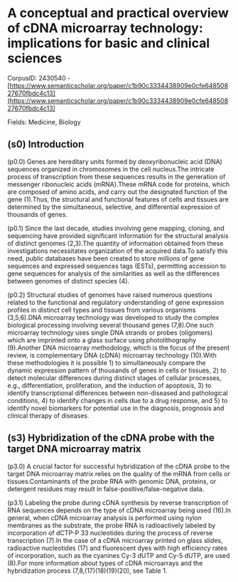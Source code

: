 # A conceptual and practical overview of cDNA microarray technology: implications for basic and clinical sciences

CorpusID: 2430540 - [https://www.semanticscholar.org/paper/c1b90c3334438909e0cfe64850827670fbdc4c13](https://www.semanticscholar.org/paper/c1b90c3334438909e0cfe64850827670fbdc4c13)

Fields: Medicine, Biology

## (s0) Introduction
(p0.0) Genes are hereditary units formed by deoxyribonucleic acid (DNA) sequences organized in chromosomes in the cell nucleus.The intricate process of transcription from these sequences results in the generation of messenger ribonucleic acids (mRNA).These mRNA code for proteins, which are composed of amino acids, and carry out the designated function of the gene (1).Thus, the structural and functional features of cells and tissues are determined by the simultaneous, selective, and differential expression of thousands of genes.

(p0.1) Since the last decade, studies involving gene mapping, cloning, and sequencing have provided significant information for the structural analysis of distinct genomes (2,3).The quantity of information obtained from these investigations necessitates organization of the acquired data.To satisfy this need, public databases have been created to store millions of gene sequences and expressed sequences tags (ESTs), permitting accession to gene sequences for analysis of the similarities as well as the differences between genomes of distinct species (4).

(p0.2) Structural studies of genomes have raised numerous questions related to the functional and regulatory understanding of gene expression profiles in distinct cell types and tissues from various organisms (3,5,6).DNA microarray technology was developed to study the complex biological processing involving several thousand genes (7,8).One such microarray technology uses single DNA strands or probes (oligomers) which are imprinted onto a glass surface using photolithography (9).Another DNA microarray methodology, which is the focus of the present review, is complementary DNA (cDNA) microarray technology (10).With these methodologies it is possible 1) to simultaneously compare the dynamic expression pattern of thousands of genes in cells or tissues, 2) to detect molecular differences during distinct stages of cellular processes, e.g., differentiation, proliferation, and the induction of apoptosis, 3) to identify transcriptional differences between non-diseased and pathological conditions, 4) to identify changes in cells due to a drug response, and 5) to identify novel biomarkers for potential use in the diagnosis, prognosis and clinical therapy of diseases.
## (s3) Hybridization of the cDNA probe with the target DNA microarray matrix
(p3.0) A crucial factor for successful hybridization of the cDNA probe to the target DNA microarray matrix relies on the quality of the mRNA from cells or tissues.Contaminants of the probe RNA with genomic DNA, proteins, or detergent residues may result in false-positive/false-negative data.

(p3.1) Labeling the probe during cDNA synthesis by reverse transcription of RNA sequences depends on the type of cDNA microarray being used (16).In general, when cDNA microarray analysis is performed using nylon membranes as the substrate, the probe RNA is radioactively labeled by incorporation of dCTP-P 33 nucleotides during the process of reverse transcription (7).In the case of a cDNA microarray printed on glass slides, radioactive nucleotides (17) and fluorescent dyes with high efficiency rates of incorporation, such as the cyanines Cy-3 dUTP and Cy-5 dUTP, are used (8).For more information about types of cDNA microarrays and the hybridization process (7,8,(17)(18)(19)(20), see Table 1.
